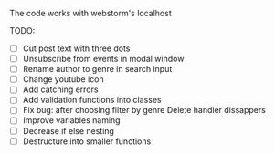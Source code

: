 The code works with webstorm's localhost

TODO:
- [ ] Cut post text with three dots
- [ ] Unsubscribe from events in modal window
- [ ] Rename author to genre in search input
- [ ] Change youtube icon
- [ ] Add catching errors
- [ ] Add validation functions into classes
- [ ] Fix bug: after choosing filter by genre Delete handler dissappers
- [ ] Improve variables naming
- [ ] Decrease if else nesting
- [ ] Destructure into smaller functions
